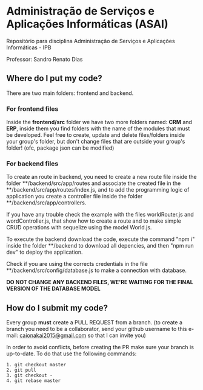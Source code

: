 # Administração de Serviços e Aplicações Informáticas (ASAI)
Repositório para disciplina Administração de Serviços e Aplicações Informáticas - IPB

Professor: Sandro Renato Dias

## Where do I put my code?
There are two main folders: frontend and backend.

### For frontend files
Inside the **frontend/src** folder we have two more folders named: **CRM** and **ERP**, inside them you find folders with the name of the modules that must be developed. Feel free to create, update and delete files/folders inside your group's folder, but don't change files that are outside your group's folder! (ofc, package json can be modified)

### For backend files
To create an route in backend, you need to create a new route file inside the folder **/backend/src/app/routes and associate the created file in the **/backend/src/app/routes/index.js, and to add the programming logic of application you create a controller file inside the folder **/backend/src/app/controllers.

If you have any trouble check the example with the files worldRouter.js and wordController.js, that show how to create a route and to make simple CRUD operations with sequelize using the model World.js.

To execute the backend download the code, execute the command "npm i" inside the folder **/backend to download all depencies, and then "npm run dev" to deploy the application.

Check if you are using the corrects credentials in the file **/backend/src/config/database.js to make a connection with database.

**DO NOT CHANGE ANY BACKEND FILES, WE'RE WAITING FOR THE FINAL VERSION OF THE DATABASE MODEL**


## How do I submit my code?
Every group **must** create a PULL REQUEST from a branch. (to create a branch you need to be a collaborator, send your github username to this e-mail: caionakai2015@gmail.com so that I can invite you)

In order to avoid conflicts, before creating the PR make sure your branch is up-to-date. To do that use the following commands:
```
1. git checkout master
2. git pull
3. git checkout -
4. git rebase master
```
